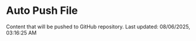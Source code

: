 # Auto Push File

Content that will be pushed to GitHub repository.
Last updated: 08/06/2025, 03:16:25 AM